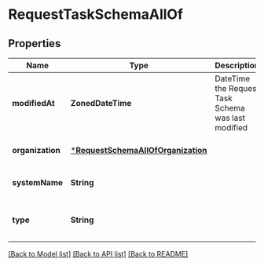 # RequestTaskSchemaAllOf


## Properties
Name | Type | Description | Notes
------------ | ------------- | ------------- | -------------
**modifiedAt** | **ZonedDateTime** | DateTime the Request Task Schema was last modified | [optional] [default to nothing]
**organization** | [***RequestSchemaAllOfOrganization**](RequestSchemaAllOfOrganization.md) |  | [optional] [default to nothing]
**systemName** | **String** |  | [optional] [default to nothing]
**type** | **String** |  | [optional] [readonly] [default to nothing]


[[Back to Model list]](../README.md#models) [[Back to API list]](../README.md#api-endpoints) [[Back to README]](../README.md)



